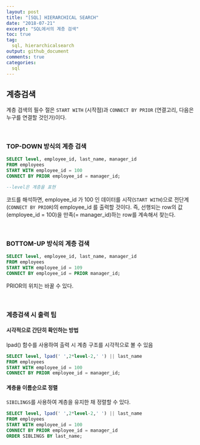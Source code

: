 ```yaml
---
layout: post
title: "[SQL] HIERARCHICAL SEARCH"
date: "2018-07-21"
excerpt: "SQL에서의 계층 검색"
toc: true
tag:
  sql, hierarchicalsearch
output: github_document
comments: true
categories:
  sql
---
```


## 계층검색

계층 검색의 필수 절은 `START WITH` (시작점)과 `CONNECT BY PRIOR` (연결고리, 다음은 누구를 연결할 것인가)이다.

<BR>

### TOP-DOWN 방식의 계층 검색
```sql
SELECT level, employee_id, last_name, manager_id
FROM employees
START WITH employee_id = 100
CONNECT BY PRIOR employee_id = manager_id;

--level은 계층을 표현
```

코드를 해석하면, employee_id 가 100 인 데이터를 시작(`START WITH`)으로 전단계(`CONNECT BY PRIOR`)의 employee_id 를 출력할 것이다. 즉, 선행되는 row의 값(employee_id = 100)을 만족(= manager_id)하는 row를 계속해서 찾는다.

<br>

### BOTTOM-UP 방식의 계층 검색

```sql
SELECT level, employee_id, last_name, manager_id
FROM employees
START WITH employee_id = 109
CONNECT BY employee_id = PRIOR manager_id;
```

PRIOR의 위치는 바꿀 수 있다. 

<br>

### 계층검색 시 출력 팁


#### 시각적으로 간단히 확인하는 방법

lpad() 함수를 사용하여 출력 시 계층 구조를 시각적으로 볼 수 있음

```sql
SELECT level, lpad(' ',2*level-2,' ') || last_name
FROM employees
START WITH employee_id = 100
CONNECT BY PRIOR employee_id = manager_id;
```

#### 계층을 이름순으로 정렬

`SIBILINGS`를 사용하여 계층을 유지한 채 정렬할 수 있다.

```sql
SELECT level, lpad(' ',2*level-2,' ') || last_name
FROM employees
START WITH employee_id = 100
CONNECT BY PRIOR employee_id = manager_id
ORDER SIBLINGS BY last_name;
```
